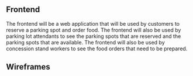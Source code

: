 ## Frontend

The frontend will be a web application that will be used by customers to reserve a parking spot and order food. The frontend will also be used by parking lot attendants to see the parking spots that are reserved and the parking spots that are available. The frontend will also be used by concession stand workers to see the food orders that need to be prepared.




## Wireframes
